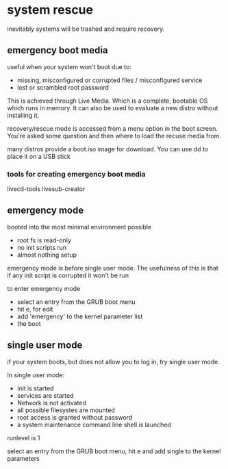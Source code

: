 # system rescue

inevitably systems will be trashed and require recovery.

## emergency boot media

useful when your system won't boot due to:

* missing, misconfigured or corrupted files / misconfigured service
* lost or scrambled root password

This is achieved through Live Media.
Which is a complete, bootable OS which runs in memory.
It can also be used to evaluate a new distro without installing it.

recovery/rescue mode is accessed from a menu option in the boot screen.
You're asked some question and then where to load the recuse media from.

many distros provide a boot.iso image for download. You can use dd to place it on a USB stick

### tools for creating emergency boot media

livecd-tools
livesub-creator

## emergency mode

booted into the most minimal environment possible

* root fs is read-only
* no init scripts run
* almost nothing setup

emergency mode is before single user mode. The usefulness of this is that if any init script is corrupted it won't be run

to enter emergency mode

* select an entry from the GRUB boot menu
* hit e, for edit
* add 'emergency' to the kernel parameter list
* the boot

## single user mode

if your system boots, but does not allow you to log in, try single user mode.

In single user mode:

* init is started
* services are started
* Network is not activated
* all possible filesystes are mounted
* root access is granted without password
* a system maintenance command line shell is launched

runlevel is 1

select an entry from the GRUB boot menu, hit e and add single to the kernel parameters